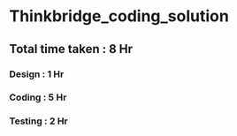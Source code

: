 # Thinkbridge_coding_solution
## Total time taken : 8 Hr
### Design : 1 Hr
### Coding : 5 Hr
### Testing : 2 Hr
